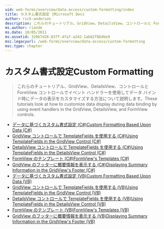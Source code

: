 ```yaml
---
uid: web-forms/overview/data-access/custom-formatting/index
title: カスタム書式設定 |Microsoft Docs
author: rick-anderson
description: これらのチュートリアル、GridView、DetailsView、コントロールと FormView コントロールでイベント ハンドラーを使用してデータ バインド時にデータの表示をカスタマイズする方法について説明します。
ms.author: riande
ms.date: 10/05/2011
ms.assetid: 320b7d26-837f-4fa7-a242-1ab82f8bdbe9
msc.legacyurl: /web-forms/overview/data-access/custom-formatting
msc.type: chapter
---
```

<a name="custom-formatting"></a><span data-ttu-id="dadcc-103">カスタム書式設定</span><span class="sxs-lookup"><span data-stu-id="dadcc-103">Custom Formatting</span></span>
====================
> <span data-ttu-id="dadcc-104">これらのチュートリアル、GridView、DetailsView、コントロールと FormView コントロールでイベント ハンドラーを使用してデータ バインド時にデータの表示をカスタマイズする方法について説明します。</span><span class="sxs-lookup"><span data-stu-id="dadcc-104">These tutorials look at how to customize data display during data binding by using event handlers in the GridView, DetailsView, and FormView controls.</span></span>


- [<span data-ttu-id="dadcc-105">データに基づくカスタム書式設定 (C#)</span><span class="sxs-lookup"><span data-stu-id="dadcc-105">Custom Formatting Based Upon Data (C#)</span></span>](custom-formatting-based-upon-data-cs.md)
- [<span data-ttu-id="dadcc-106">GridView コントロールで TemplateFields を使用する (C#)</span><span class="sxs-lookup"><span data-stu-id="dadcc-106">Using TemplateFields in the GridView Control (C#)</span></span>](using-templatefields-in-the-gridview-control-cs.md)
- [<span data-ttu-id="dadcc-107">DetailsView コントロールで TemplateFields を使用する (C#)</span><span class="sxs-lookup"><span data-stu-id="dadcc-107">Using TemplateFields in the DetailsView Control (C#)</span></span>](using-templatefields-in-the-detailsview-control-cs.md)
- [<span data-ttu-id="dadcc-108">FormView のテンプレート (C#)</span><span class="sxs-lookup"><span data-stu-id="dadcc-108">FormView's Templates (C#)</span></span>](using-the-formview-s-templates-cs.md)
- [<span data-ttu-id="dadcc-109">GridView のフッターに概要情報を表示する (C#)</span><span class="sxs-lookup"><span data-stu-id="dadcc-109">Displaying Summary Information in the GridView's Footer (C#)</span></span>](displaying-summary-information-in-the-gridview-s-footer-cs.md)
- [<span data-ttu-id="dadcc-110">データに基づくカスタム書式設定 (VB)</span><span class="sxs-lookup"><span data-stu-id="dadcc-110">Custom Formatting Based Upon Data (VB)</span></span>](custom-formatting-based-upon-data-vb.md)
- [<span data-ttu-id="dadcc-111">GridView コントロールで TemplateFields を使用する (VB)</span><span class="sxs-lookup"><span data-stu-id="dadcc-111">Using TemplateFields in the GridView Control (VB)</span></span>](using-templatefields-in-the-gridview-control-vb.md)
- [<span data-ttu-id="dadcc-112">DetailsView コントロールで TemplateFields を使用する (VB)</span><span class="sxs-lookup"><span data-stu-id="dadcc-112">Using TemplateFields in the DetailsView Control (VB)</span></span>](using-templatefields-in-the-detailsview-control-vb.md)
- [<span data-ttu-id="dadcc-113">FormView のテンプレート (VB)</span><span class="sxs-lookup"><span data-stu-id="dadcc-113">FormView's Templates (VB)</span></span>](using-the-formview-s-templates-vb.md)
- [<span data-ttu-id="dadcc-114">GridView のフッターに概要情報を表示する (VB)</span><span class="sxs-lookup"><span data-stu-id="dadcc-114">Displaying Summary Information in the GridView's Footer (VB)</span></span>](displaying-summary-information-in-the-gridview-s-footer-vb.md)

